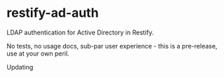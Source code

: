 # restify-ad-auth
LDAP authentication for Active Directory in Restify.

No tests, no usage docs, sub-par user experience - this is a pre-release, use at your own peril.

Updating
